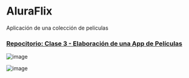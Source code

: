 # AluraFlix
Aplicación de una colección de peliculas

<h3><a href="https://github.com/Yoel-Gasca/AluraFlix">Repocitorio: Clase 3 - Elaboración de una App de Películas</a></h3>

![image](https://github.com/Yoel-Gasca/AluraFlix/assets/83617933/292fc9bd-4924-43c3-b509-38461bce4dea)


![image](https://github.com/Yoel-Gasca/AluraFlix/assets/83617933/b5ee6c15-77a5-44a9-9af5-48bbae8020bf)